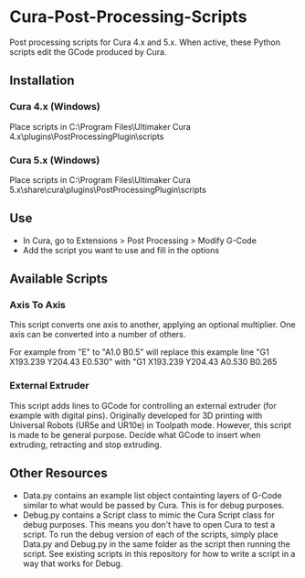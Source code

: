 # Cura-Post-Processing-Scripts

Post processing scripts for Cura 4.x and 5.x. When active, these Python scripts edit the GCode produced by Cura.


## Installation

### Cura 4.x (Windows)

Place scripts in C:\Program Files\Ultimaker Cura 4.x\plugins\PostProcessingPlugin\scripts

### Cura 5.x (Windows)

Place scripts in C:\Program Files\Ultimaker Cura 5.x\share\cura\plugins\PostProcessingPlugin\scripts


## Use

- In Cura, go to Extensions > Post Processing > Modify G-Code
- Add the script you want to use and fill in the options


## Available Scripts

### Axis To Axis

This script converts one axis to another, applying an optional multiplier. One axis can be converted into a number of others.

For example from "E" to "A1.0 B0.5" will replace this example line "G1 X193.239 Y204.43 E0.530" with "G1 X193.239 Y204.43 A0.530 B0.265

### External Extruder

This script adds lines to GCode for controlling an external extruder (for example with digital pins). Originally developed for 3D printing with Universal Robots (UR5e and UR10e) in Toolpath mode. However, this script is made to be general purpose. Decide what GCode to insert when extruding, retracting and stop extruding.


## Other Resources

- Data.py contains an example list object containting layers of G-Code similar to what would be passed by Cura. This is for debug purposes.
- Debug.py contains a Script class to mimic the Cura Script class for debug purposes. This means you don't have to open Cura to test a script. To run the debug version of each of the scripts, simply place Data.py and Debug.py in the same folder as the script then running the script. See existing scripts in this repository for how to write a script in a way that works for Debug.
